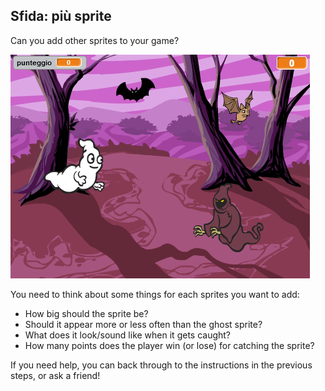 ## Sfida: più sprite

Can you add other sprites to your game?

![screenshot](images/ghost-final.png)

You need to think about some things for each sprites you want to add:

+ How big should the sprite be?
+ Should it appear more or less often than the ghost sprite?
+ What does it look/sound like when it gets caught?
+ How many points does the player win (or lose) for catching the sprite?

If you need help, you can back through to the instructions in the previous steps, or ask a friend!
